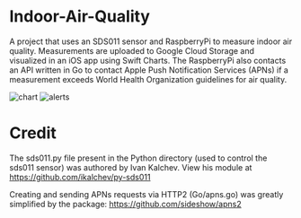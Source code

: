 # Indoor-Air-Quality
A project that uses an SDS011 sensor and RaspberryPi to measure indoor air quality.  Measurements are uploaded to Google Cloud Storage and visualized in an iOS app using Swift Charts. The RaspberryPi also contacts an API written in Go to contact Apple Push Notification Services (APNs) if a measurement exceeds World Health Organization guidelines for air quality.

![chart](https://user-images.githubusercontent.com/84741727/201821674-db1f65b1-c701-4920-b791-a9f4f44ebcf7.png)
![alerts](https://user-images.githubusercontent.com/84741727/201821685-18a11da2-beba-4b20-913a-fa3d0730830f.png)



# Credit 
The sds011.py file present in the Python directory (used to control the sds011 sensor) was authored by Ivan Kalchev. View his module at https://github.com/ikalchev/py-sds011

Creating and sending APNs requests via HTTP2 (Go/apns.go) was greatly simplified by the package: https://github.com/sideshow/apns2
